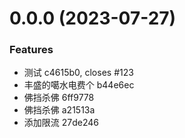 # 0.0.0 (2023-07-27)


### Features

* 测试 c4615b0, closes #123
* 丰盛的噶水电费个 b44e6ec
* 佛挡杀佛 6ff9778
* 佛挡杀佛 a21513a
* 添加限流 27de246



